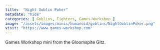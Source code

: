 ```yaml
---
title:  "Night Goblin Poker"
metadate: "hide"
categories: [ Goblins, Fighters, Games-Workshop ]
image: "/assets/images/minis/humanoid/goblins/NightGoblinPoker.png"
visit: "https://www.games-workshop.com"
---
```

Games Workshop mini from the Gloomspite Gitz.
